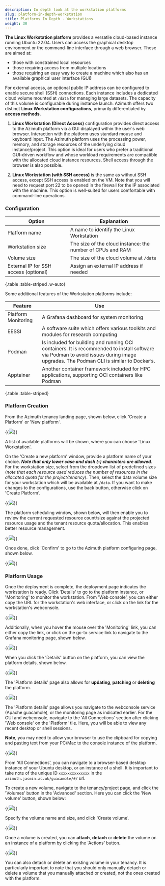 ```yaml
---
description: In depth look at the workstation platforms
slug: platform-in-depth-workstation
title: Platforms In Depth - Workstations
weight: 30
---
```


**The Linux Workstation platform** provides a versatile cloud-based instance running Ubuntu 22.04. Users can access the graphical desktop environment or the command-line interface through a web browser. These are aimed at:

- those with constrained local resources
- those requiring access from multiple locations
- those requiring an easy way to create a machine which also has an available graphical user interface (GUI)

For external access, an optional public IP address can be configured to enable secure shell (SSH) connections. Each instance includes a dedicated cloud volume mounted at `/data` for managing large datasets. The capacity of this volume is configurable during instance launch.
Azimuth offers two distinct **Linux Workstation configurations**, primarily differentiated by **access methods**.

1. **Linux Workstation (Direct Access)** configuration provides direct access to the Azimuth platform via a GUI displayed within the user's web browser. Interaction with the platform uses standard mouse and keyboard input. The Azimuth platform uses the processing power, memory, and storage resources of the underlying cloud instance/project. This option is ideal for users who prefer a traditional GUI-driven workflow and whose workload requirements are compatible with the allocated cloud instance resources. Shell access through the browser is also possible.

1. **Linux Workstation (with SSH access)** is the same as without SSH access, except SSH access is enabled on the VM. Note that you will need to request port 22 to be opened in the firewall for the IP associated with the machine. This option is well-suited for users comfortable with command-line operations.

### Configuration

**Option** | **Explanation**
---|---
Platform name | A name to identify the Linux Workstation
Workstation size | The size of the cloud instance: the number of CPUs and RAM
Volume size | The size of the cloud volume at `/data`
External IP for SSH access (optional) |  Assign an external IP address if needed |
{.table .table-striped .w-auto}

Some additional features of the Workstation platforms include:

**Feature** | **Use**
---|---
Platform Monitoring | A Grafana dashboard for system monitoring
EESSI | A software suite which offers various toolkits and modules for research computing
Podman | Is included for building and running OCI containers. It is recommended to install software via Podman to avoid issues during image upgrades. The Podman CLI is similar to Docker’s.
Apptainer | Another container framework included for HPC applications, supporting OCI containers like Podman
{.table .table-striped}

### Platform Creation

From the Azimuth tenancy landing page, shown below, click 'Create a Platform' or 'New platform'.

{{<image src="img/docs/platform-in-depth-workstation/azimuth-tenancy-platform-landing-page.png" caption="Platform landing page" wrapper="col-12 mx-auto text-center">}}

A list of available platforms will be shown, where you can choose 'Linux Workstation'.

On the 'Create a new platform' window, provide a platform name of your choice. ***Note that only lower case and dash (-) characters are allowed***.
For the workstation size, select from the dropdown list of predefined sizes (*note that each resource used reduces the number of resources in the allocated quota for the project/tenancy*). Then, select
the data volume size for your workstation which will be available at `/data`. If you want to make changes to the configurations, use the back button, otherwise click on 'Create Platform'.

{{<image src="img/docs/platform-in-depth-workstation/new-work-station.png" caption="Create a new platform" wrapper="col-9 mx-auto text-center">}}

The platform scheduling window, shown below, will then enable you to review the current requested resource count/size against the projected resource usage and the tenant resource quota/allocation. This enables better resource management.

{{<image src="img/docs/platform-in-depth-workstation/Azimuth-platform-resource.png" caption="Platform scheduling" wrapper="col-6 mx-auto text-center">}}

Once done, click 'Confirm' to go to the Azimuth platform configuring page, shown below.

{{<image src="img/docs/platform-in-depth-workstation/Azimuth-configuring-page.png" caption="Platform in configuring state" wrapper="col-6 mx-auto text-center">}}

### Platform Usage

Once the deployment is complete, the deployment page indicates the workstation is ready. Click 'Details' to go to the platform instance, or 'Monitoring' to monitor the workstation. From  'Web console', you can either copy the URL for the workstation's web interface, or click on the link for the workstation's webconsole.

{{<image src="img/docs/platform-in-depth-workstation/platform-ready-state.png" caption="Platform in 'ready' state" wrapper="col-10 mx-auto text-center">}}

Additionally, when you hover the mouse over the 'Monitoring' link, you can either copy the link, or click on the go-to service link to navigate to the Grafana monitoring page, shown below.

{{<image src="img/docs/platform-in-depth-workstation/Azimuth-monitoring-Page.png" caption="Grafana monitoring page" wrapper="col-12 mx-auto text-center">}}

When you click the 'Details' button on the platform, you can view the platform details, shown below.

{{<image src="img/docs/platform-in-depth-workstation/Azimuth-platform-details-Page.png" caption="Platform details" wrapper="col-11 mx-auto text-center">}}

The 'Platform details' page also allows for **updating**, **patching** or **deleting** the platform.

{{<image src="img/docs/platform-in-depth-workstation/Azimuth-update-platform-Page.png" caption="Update platform pop up" wrapper="col-9 mx-auto text-center">}}

The 'Platform details' page allows you navigate to the webconsole service (Apache guacamole), or the monitoring page as indicated earlier. For the GUI and webconsole, navigate to the 'All Connections' section after clicking 'Web console' on the 'Platform' tile. Here, you will be able to view any recent desktop or shell sessions.

**Note**, you may need to allow your browser to use the clipboard for copying and pasting text from your PC/Mac to the console instance of the platform.

{{<image src="img/docs/platform-in-depth-workstation/azimuth-all-connections-page.png" caption="All Connections" wrapper="col-10 mx-auto text-center">}}

From 'All Connections', you can navigate to a browser-based desktop instance of your Ubuntu desktop, or an instance of a shell. It is important to take note of the unique ID `xxxxxxxxxxxxxx` in the `azimuth.jasmin.ac.uk/guacamole/#/` url.

To create a new volume, navigate to the tenancy/project page, and click the 'Volumes' button in the 'Advanced' section.
Here you can click the 'New volume' button, shown below:

  {{<image src="img/docs/platform-in-depth-workstation/azimuth-new-volume-page.png" caption="'New volume' button on the top right of the tenancy/project page" wrapper="col-14 mx-auto text-center">}}

Specify the volume name and size, and click 'Create volume'.

{{<image src="img/docs/platform-in-depth-workstation/azimuth-volume-name-page.png" caption="Create a new volume" wrapper="col-6 mx-auto text-center">}}

Once a volume is created, you can **attach**, **detach** or **delete** the volume on an instance of a platform by clicking the 'Actions' button.
  
{{<image src="img/docs/platform-in-depth-workstation/azimuth-attach-volume-page.png" caption="Attach, detach, or delete a volume" wrapper="col-6 mx-auto text-center">}}

You can also detach or delete an existing volume in your tenancy. It is particularly important to note that you should only manually detach or delete a volume that you manually attached or created, not the ones created with the platform.

